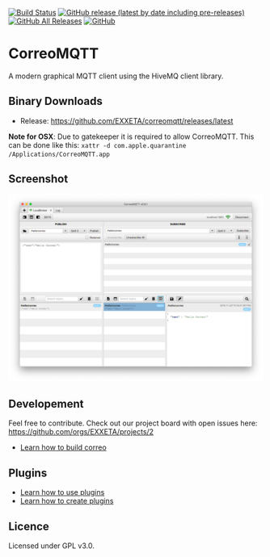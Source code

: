 [![Build Status](https://travis-ci.org/exxeta/correomqtt.svg?branch=develop)](https://travis-ci.org/exxeta/correomqtt) 
[![GitHub release (latest by date including pre-releases)](https://img.shields.io/github/v/release/exxeta/correomqtt?include_prereleases)](https://github.com/exxeta/correomqtt/releases/latest) 
[![GitHub All Releases](https://img.shields.io/github/downloads/exxeta/correomqtt/total)](https://github.com/exxeta/correomqtt/releases/latest) 
[![GitHub](https://img.shields.io/github/license/exxeta/correomqtt)](https://github.com/exxeta/correomqtt/blob/develop/LICENSE) 

# CorreoMQTT
A modern graphical MQTT client using the HiveMQ client library.


## Binary Downloads

* Release: https://github.com/EXXETA/correomqtt/releases/latest

**Note for OSX**: Due to gatekeeper it is required to allow CorreoMQTT. This can be done like this:
`xattr -d com.apple.quarantine /Applications/CorreoMQTT.app`

## Screenshot

![CorreoMQTT Connection View](screenshot.png)

## Developement

Feel free to contribute. Check out our project board with open issues here: https://github.com/orgs/EXXETA/projects/2

* [Learn how to build correo](https://github.com/EXXETA/correomqtt/wiki/Build-Correo)
## Plugins

* [Learn how to use plugins](https://github.com/EXXETA/correomqtt/wiki/Using-Plugins)
* [Learn how to create plugins](https://github.com/EXXETA/correomqtt/wiki/Create-a-Plugin)

## Licence 

Licensed under GPL v3.0.
